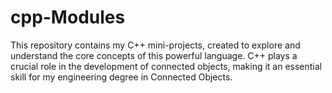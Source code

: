 # cpp-Modules
This repository contains my C++ mini-projects, created to explore and understand the core concepts of this powerful language. C++ plays a crucial role in the development of connected objects, making it an essential skill for my engineering degree in Connected Objects.
